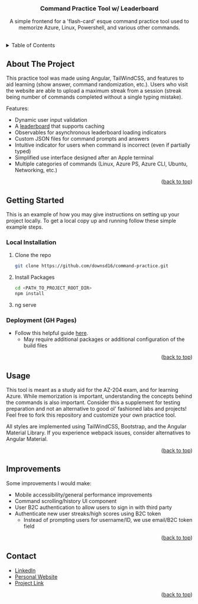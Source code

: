 <a name="readme-top"></a>

<!-- PROJECT LOGO -->
<br />
<div align="center">
  <h3 align="center">Command Practice Tool w/ Leaderboard</h3>

  <p align="center">
    A simple frontend for a 'flash-card' esque command practice tool used to memorize Azure, Linux, Powershell, and various other commands.
    <br />
    <br />
  </p>
</div>



<!-- TABLE OF CONTENTS -->
<details>
  <summary>Table of Contents</summary>
  <ol>
    <li><a href="#about-the-project">About The Project</a></li>
    <li><a href="#getting-started">Getting Started</a></li>
    <li><a href="#usage">Usage</a></li>
    <li><a href="#improvements">Improvements</a></li>
    <li><a href="#contact">Contact</a></li>
  </ol>
</details>



<!-- ABOUT THE PROJECT -->
## About The Project

This practice tool was made using Angular, TailWindCSS, and features to aid learning (show answer, command randomization, etc.). Users who visit the website are able to upload a maximum streak from a session (streak being number of commands completed without a single typing mistake).

Features:

- Dynamic user input validation
- A <a href="https://github.com/downsd16/Command-Practice-API">leaderboard</a> that supports caching
- Observables for asynchronous leaderboard loading indicators 
- Custom JSON files for command prompts and answers
- Intuitive indicator for users when command is incorrect (even if partially typed)
- Simplified use interface designed after an Apple terminal
- Multiple categories of commands (Linux, Azure PS, Azure CLI, Ubuntu, Networking, etc.) 

<p align="right">(<a href="#readme-top">back to top</a>)</p>



<!-- GETTING STARTED -->
## Getting Started

This is an example of how you may give instructions on setting up your project locally.
To get a local copy up and running follow these simple example steps. 


### Local Installation

1. Clone the repo
   ```sh
   git clone https://github.com/downsd16/command-practice.git
   ```
3. Install Packages
   ```sh
   cd <PATH_TO_PROJECT_ROOT_DIR>
   npm install
   ```
4. ng serve

### Deployment (GH Pages)

- Follow this helpful guide <a href="https://www.makeuseof.com/angular-app-github-deploy-using-angular-cli/">here</a>. 
    - May require additional packages or additional configuration of the build files

<p align="right">(<a href="#readme-top">back to top</a>)</p>



<!-- USAGE EXAMPLES -->
## Usage

This tool is meant as a study aid for the AZ-204 exam, and for learning Azure. While memorization is important, understanding the concepts behind the commands is also important. Consider this a supplement for testing preparation and not an alternative to good ol' fashioned labs and projects! Feel free to fork this repository and customize your own practice tool.

All styles are implemented using TailWindCSS, Bootstrap, and the Angular Material Library. If you experience webpack issues, consider alternatives to Angular Material.

<p align="right">(<a href="#readme-top">back to top</a>)</p>



<!-- IMPROVEMENTS -->
## Improvements

Some improvements I would make:

- Mobile accessibility/general performance improvements
- Command scrolling/history UI component
- User B2C authentication to allow users to sign in with third party
- Authenticate new user streaks/high scores using B2C token
    - Instead of prompting users for username/ID, we use email/B2C token field

<p align="right">(<a href="#readme-top">back to top</a>)</p>



<!-- CONTACT -->
## Contact

- [LinkedIn](https://www.linkedin.com/in/devindowns5/)
- [Personal Website](https://hire-downs.dev)
- [Project Link](https://github.com/downsd16/hire-downs.dev)

<p align="right">(<a href="#readme-top">back to top</a>)</p>